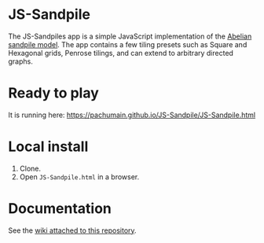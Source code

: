 # JS-Sandpile

The JS-Sandpiles app is a simple JavaScript implementation of the [Abelian sandpile model](https://en.wikipedia.org/wiki/Abelian_sandpile_model). The app contains a few tiling presets such as Square and Hexagonal grids, Penrose tilings, and can extend to arbitrary directed graphs.

# Ready to play

It is running here: https://pachumain.github.io/JS-Sandpile/JS-Sandpile.html

# Local install

1. Clone.
2. Open ``JS-Sandpile.html`` in a browser.

# Documentation

See the [wiki attached to this repository](https://github.com/huacayacauh/JS-Sandpile/wiki).
